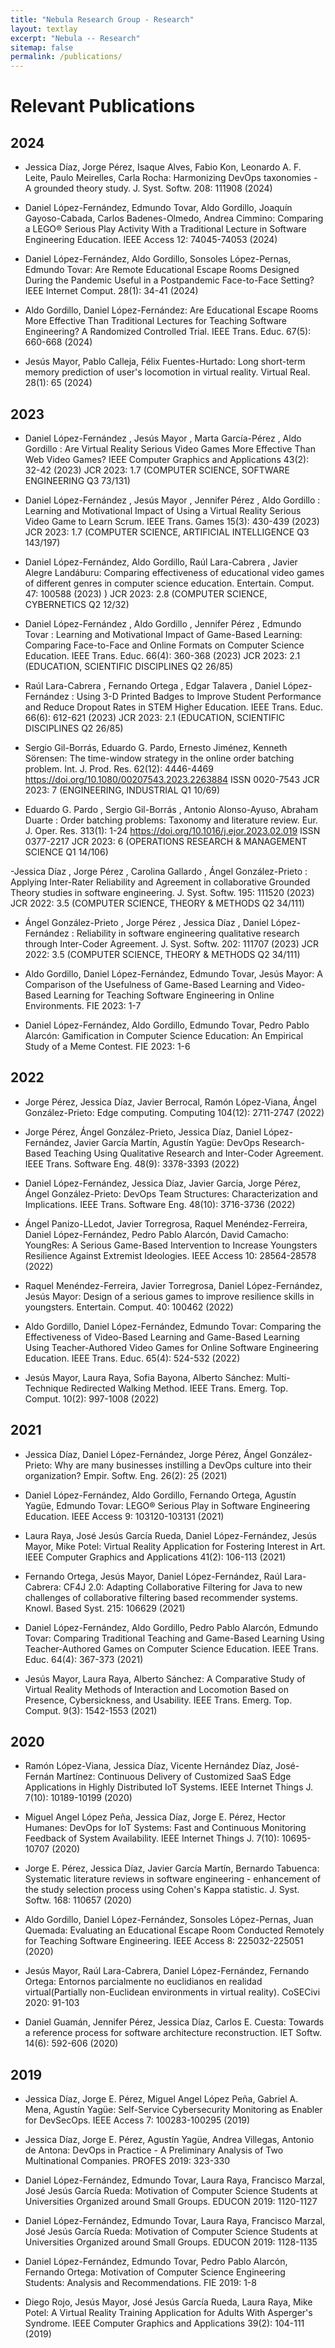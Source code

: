 ```yaml
---
title: "Nebula Research Group - Research"
layout: textlay
excerpt: "Nebula -- Research"
sitemap: false
permalink: /publications/
---
```



# Relevant Publications

## 2024

- Jessica Díaz, Jorge Pérez, Isaque Alves, Fabio Kon, Leonardo A. F. Leite, Paulo Meirelles, Carla Rocha:
Harmonizing DevOps taxonomies - A grounded theory study. J. Syst. Softw. 208: 111908 (2024)

- Daniel López-Fernández, Edmundo Tovar, Aldo Gordillo, Joaquín Gayoso-Cabada, Carlos Badenes-Olmedo, Andrea Cimmino:
Comparing a LEGO® Serious Play Activity With a Traditional Lecture in Software Engineering Education. IEEE Access 12: 74045-74053 (2024)

- Daniel López-Fernández, Aldo Gordillo, Sonsoles López-Pernas, Edmundo Tovar:
Are Remote Educational Escape Rooms Designed During the Pandemic Useful in a Postpandemic Face-to-Face Setting? IEEE Internet Comput. 28(1): 34-41 (2024)

- 	Aldo Gordillo, Daniel López-Fernández:
Are Educational Escape Rooms More Effective Than Traditional Lectures for Teaching Software Engineering? A Randomized Controlled Trial. IEEE Trans. Educ. 67(5): 660-668 (2024)

- Jesús Mayor, Pablo Calleja, Félix Fuentes-Hurtado:
Long short-term memory prediction of user's locomotion in virtual reality. Virtual Real. 28(1): 65 (2024)


## 2023

- Daniel López-Fernández , Jesús Mayor , Marta García-Pérez , Aldo Gordillo : Are Virtual Reality Serious Video Games More Effective Than Web Video Games? IEEE Computer Graphics and Applications 43(2): 32-42 (2023) JCR 2023: 1.7 (COMPUTER SCIENCE, SOFTWARE ENGINEERING Q3 73/131)

- Daniel López-Fernández , Jesús Mayor , Jennifer Pérez , Aldo Gordillo :
Learning and Motivational Impact of Using a Virtual Reality Serious Video Game to Learn Scrum. IEEE Trans. Games 15(3): 430-439 (2023)  JCR 2023: 1.7 (COMPUTER SCIENCE, ARTIFICIAL INTELLIGENCE Q3 143/197)

- Daniel López-Fernández, Aldo Gordillo, Raúl Lara-Cabrera , Javier Alegre Landáburu:
Comparing effectiveness of educational video games of different genres in computer science education. Entertain. Comput. 47: 100588 (2023) )  JCR 2023: 2.8 (COMPUTER SCIENCE, CYBERNETICS Q2 12/32)

- Daniel López-Fernández , Aldo Gordillo , Jennifer Pérez , Edmundo Tovar :
Learning and Motivational Impact of Game-Based Learning: Comparing Face-to-Face and Online Formats on Computer Science Education. IEEE Trans. Educ. 66(4): 360-368 (2023) JCR 2023: 2.1 (EDUCATION, SCIENTIFIC DISCIPLINES Q2 26/85)

- Raúl Lara-Cabrera , Fernando Ortega , Edgar Talavera , Daniel López-Fernández :
Using 3-D Printed Badges to Improve Student Performance and Reduce Dropout Rates in STEM Higher Education. IEEE Trans. Educ. 66(6): 612-621 (2023) JCR 2023: 2.1 (EDUCATION, SCIENTIFIC DISCIPLINES Q2 26/85)

- Sergio Gil-Borrás, Eduardo G. Pardo, Ernesto Jiménez, Kenneth Sörensen:
The time-window strategy in the online order batching problem. Int. J. Prod. Res. 62(12): 4446-4469 https://doi.org/10.1080/00207543.2023.2263884 ISSN 0020-7543 JCR 2023: 7 (ENGINEERING, INDUSTRIAL Q1 10/69)

- Eduardo G. Pardo , Sergio Gil-Borrás , Antonio Alonso-Ayuso, Abraham Duarte :
Order batching problems: Taxonomy and literature review. Eur. J. Oper. Res. 313(1): 1-24 https://doi.org/10.1016/j.ejor.2023.02.019  ISSN 0377-2217 JCR 2023: 6 (OPERATIONS RESEARCH & MANAGEMENT SCIENCE Q1 14/106)

-Jessica Díaz , Jorge Pérez , Carolina Gallardo , Ángel González-Prieto :
Applying Inter-Rater Reliability and Agreement in collaborative Grounded Theory studies in software engineering. J. Syst. Softw. 195: 111520 (2023) JCR 2022: 3.5 (COMPUTER SCIENCE, THEORY & METHODS Q2   34/111)

- Ángel González-Prieto , Jorge Pérez , Jessica Díaz , Daniel López-Fernández :
Reliability in software engineering qualitative research through Inter-Coder Agreement. J. Syst. Softw. 202: 111707 (2023) JCR 2022: 3.5 (COMPUTER SCIENCE, THEORY & METHODS Q2   34/111)

- Aldo Gordillo, Daniel López-Fernández, Edmundo Tovar, Jesús Mayor:
A Comparison of the Usefulness of Game-Based Learning and Video-Based Learning for Teaching Software Engineering in Online Environments. FIE 2023: 1-7

- Daniel López-Fernández, Aldo Gordillo, Edmundo Tovar, Pedro Pablo Alarcón:
Gamification in Computer Science Education: An Empirical Study of a Meme Contest. FIE 2023: 1-6



## 2022

- 	Jorge Pérez, Jessica Díaz, Javier Berrocal, Ramón López-Viana, Ángel González-Prieto:
Edge computing. Computing 104(12): 2711-2747 (2022)

- Jorge Pérez, Ángel González-Prieto, Jessica Díaz, Daniel López-Fernández, Javier García Martín, Agustín Yagüe:
DevOps Research-Based Teaching Using Qualitative Research and Inter-Coder Agreement. IEEE Trans. Software Eng. 48(9): 3378-3393 (2022)

- 	Daniel López-Fernández, Jessica Díaz, Javier Garcia, Jorge Pérez, Ángel González-Prieto:
DevOps Team Structures: Characterization and Implications. IEEE Trans. Software Eng. 48(10): 3716-3736 (2022)

- 	Ángel Panizo-LLedot, Javier Torregrosa, Raquel Menéndez-Ferreira, Daniel López-Fernández, Pedro Pablo Alarcón, David Camacho:
YoungRes: A Serious Game-Based Intervention to Increase Youngsters Resilience Against Extremist Ideologies. IEEE Access 10: 28564-28578 (2022)

- 	Raquel Menéndez-Ferreira, Javier Torregrosa, Daniel López-Fernández, Jesús Mayor:
Design of a serious games to improve resilience skills in youngsters. Entertain. Comput. 40: 100462 (2022)

- 	Aldo Gordillo, Daniel López-Fernández, Edmundo Tovar:
Comparing the Effectiveness of Video-Based Learning and Game-Based Learning Using Teacher-Authored Video Games for Online Software Engineering Education. IEEE Trans. Educ. 65(4): 524-532 (2022)

- Jesús Mayor, Laura Raya, Sofia Bayona, Alberto Sánchez:
Multi-Technique Redirected Walking Method. IEEE Trans. Emerg. Top. Comput. 10(2): 997-1008 (2022)


## 2021 

- Jessica Díaz, Daniel López-Fernández, Jorge Pérez, Ángel González-Prieto:
Why are many businesses instilling a DevOps culture into their organization? Empir. Softw. Eng. 26(2): 25 (2021)

- Daniel López-Fernández, Aldo Gordillo, Fernando Ortega, Agustín Yagüe, Edmundo Tovar:
LEGO® Serious Play in Software Engineering Education. IEEE Access 9: 103120-103131 (2021)

- 	Laura Raya, José Jesús García Rueda, Daniel López-Fernández, Jesús Mayor, Mike Potel:
Virtual Reality Application for Fostering Interest in Art. IEEE Computer Graphics and Applications 41(2): 106-113 (2021)

-	Fernando Ortega, Jesús Mayor, Daniel López-Fernández, Raúl Lara-Cabrera:
CF4J 2.0: Adapting Collaborative Filtering for Java to new challenges of collaborative filtering based recommender systems. Knowl. Based Syst. 215: 106629 (2021)

- Daniel López-Fernández, Aldo Gordillo, Pedro Pablo Alarcón, Edmundo Tovar:
Comparing Traditional Teaching and Game-Based Learning Using Teacher-Authored Games on Computer Science Education. IEEE Trans. Educ. 64(4): 367-373 (2021)

- Jesús Mayor, Laura Raya, Alberto Sánchez:
A Comparative Study of Virtual Reality Methods of Interaction and Locomotion Based on Presence, Cybersickness, and Usability. IEEE Trans. Emerg. Top. Comput. 9(3): 1542-1553 (2021)

## 2020 

- Ramón López-Viana, Jessica Díaz, Vicente Hernández Díaz, José-Fernán Martínez:
Continuous Delivery of Customized SaaS Edge Applications in Highly Distributed IoT Systems. IEEE Internet Things J. 7(10): 10189-10199 (2020)

- 	Miguel Angel López Peña, Jessica Díaz, Jorge E. Pérez, Hector Humanes:
DevOps for IoT Systems: Fast and Continuous Monitoring Feedback of System Availability. IEEE Internet Things J. 7(10): 10695-10707 (2020)

- Jorge E. Pérez, Jessica Díaz, Javier García Martín, Bernardo Tabuenca:
Systematic literature reviews in software engineering - enhancement of the study selection process using Cohen's Kappa statistic. J. Syst. Softw. 168: 110657 (2020)

- 	Aldo Gordillo, Daniel López-Fernández, Sonsoles López-Pernas, Juan Quemada:
Evaluating an Educational Escape Room Conducted Remotely for Teaching Software Engineering. IEEE Access 8: 225032-225051 (2020)

- 	Jesús Mayor, Raúl Lara-Cabrera, Daniel López-Fernández, Fernando Ortega:
Entornos parcialmente no euclidianos en realidad virtual(Partially non-Euclidean environments in virtual reality). CoSECivi 2020: 91-103

- 	Daniel Guamán, Jennifer Pérez, Jessica Díaz, Carlos E. Cuesta:
Towards a reference process for software architecture reconstruction. IET Softw. 14(6): 592-606 (2020)



## 2019

-	Jessica Díaz, Jorge E. Pérez, Miguel Angel López Peña, Gabriel A. Mena, Agustín Yagüe:
Self-Service Cybersecurity Monitoring as Enabler for DevSecOps. IEEE Access 7: 100283-100295 (2019)

-	Jessica Díaz, Jorge E. Pérez, Agustín Yagüe, Andrea Villegas, Antonio de Antona:
DevOps in Practice - A Preliminary Analysis of Two Multinational Companies. PROFES 2019: 323-330

- Daniel López-Fernández, Edmundo Tovar, Laura Raya, Francisco Marzal, José Jesús García Rueda:
Motivation of Computer Science Students at Universities Organized around Small Groups. EDUCON 2019: 1120-1127

- Daniel López-Fernández, Edmundo Tovar, Laura Raya, Francisco Marzal, José Jesús García Rueda:
Motivation of Computer Science Students at Universities Organized around Small Groups. EDUCON 2019: 1128-1135

- Daniel López-Fernández, Edmundo Tovar, Pedro Pablo Alarcón, Fernando Ortega:
Motivation of Computer Science Engineering Students: Analysis and Recommendations. FIE 2019: 1-8

- Diego Rojo, Jesús Mayor, José Jesús García Rueda, Laura Raya, Mike Potel:
A Virtual Reality Training Application for Adults With Asperger's Syndrome. IEEE Computer Graphics and Applications 39(2): 104-111 (2019)


<!--- 
# Active projects

- Automated Detection of Thought Disorder (13-24) at Clinical High Risk for Psychosis. PI: Enrique Gutiérrez. (MIT-VA). 07/09/2023-07/09/2024. $30,000 [link](https://catalyst.mit.edu/projects/#:~:text=Automated%20Detection%20of%20Thought%20Disorder)

- Objective Data to Guide Treatment of Sleep Disturbance in PTSD. PI: Enrique Gutiérrez. (MIT-VA). 07/09/2023-07/09/2024. $10,000 [link](https://catalyst.mit.edu/projects/#:~:text=Objective%20Data%20to%20Guide%20Treatment%20of%20Sleep%20Disturbance%20in%20PTSD)


--->
<!--## Group highlights-->